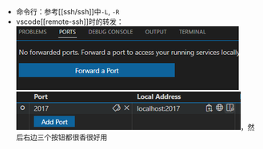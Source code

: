 - 命令行：参考[[ssh/ssh]]中`-L`, `-R`
- vscode[[remote-ssh]]时的转发：![](forward-port-vscode.png)![](forward-port-vscode-2017.png)，然后右边三个按钮都很香很好用